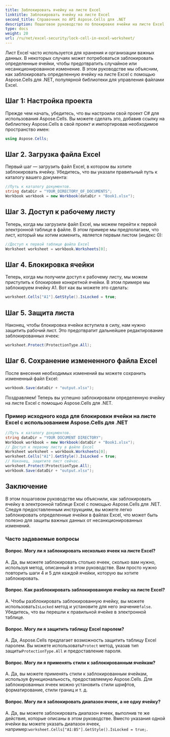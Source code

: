 ```yaml
---
title: Заблокировать ячейку на листе Excel
linktitle: Заблокировать ячейку на листе Excel
second_title: Справочник по API Aspose.Cells для .NET
description: Пошаговое руководство по блокировке ячейки на листе Excel с помощью Aspose.Cells для .NET.
type: docs
weight: 20
url: /ru/net/excel-security/lock-cell-in-excel-worksheet/
---
```

Лист Excel часто используется для хранения и организации важных данных. В некоторых случаях может потребоваться заблокировать определенные ячейки, чтобы предотвратить случайное или несанкционированное изменение. В этом руководстве мы объясним, как заблокировать определенную ячейку на листе Excel с помощью Aspose.Cells для .NET, популярной библиотеки для управления файлами Excel.

## Шаг 1: Настройка проекта

Прежде чем начать, убедитесь, что вы настроили свой проект C# для использования Aspose.Cells. Вы можете сделать это, добавив ссылку на библиотеку Aspose.Cells в свой проект и импортировав необходимое пространство имен:

```csharp
using Aspose.Cells;
```

## Шаг 2. Загрузка файла Excel

Первый шаг — загрузить файл Excel, в котором вы хотите заблокировать ячейку. Убедитесь, что вы указали правильный путь к каталогу вашего документа:

```csharp
//Путь к каталогу документов.
string dataDir = "YOUR_DIRECTORY_OF_DOCUMENTS";
Workbook workbook = new Workbook(dataDir + "Book1.xlsx");
```

## Шаг 3. Доступ к рабочему листу

Теперь, когда мы загрузили файл Excel, мы можем перейти к первой электронной таблице в файле. В этом примере мы предполагаем, что лист, который мы хотим изменить, является первым листом (индекс 0):

```csharp
//Доступ к первой таблице файла Excel
Worksheet worksheet = workbook.Worksheets[0];
```

## Шаг 4. Блокировка ячейки

Теперь, когда мы получили доступ к рабочему листу, мы можем приступить к блокировке конкретной ячейки. В этом примере мы заблокируем ячейку A1. Вот как вы можете это сделать:

```csharp
worksheet.Cells["A1"].GetStyle().IsLocked = true;
```

## Шаг 5. Защита листа

Наконец, чтобы блокировка ячейки вступила в силу, нам нужно защитить рабочий лист. Это предотвратит дальнейшее редактирование заблокированных ячеек:

```csharp
worksheet.Protect(ProtectionType.All);
```

## Шаг 6. Сохранение измененного файла Excel

После внесения необходимых изменений вы можете сохранить измененный файл Excel:

```csharp
workbook.Save(dataDir + "output.xlsx");
```

Поздравляем! Теперь вы успешно заблокировали определенную ячейку на листе Excel с помощью Aspose.Cells для .NET.

### Пример исходного кода для блокировки ячейки на листе Excel с использованием Aspose.Cells для .NET 
```csharp
//Путь к каталогу документов.
string dataDir = "YOUR DOCUMENT DIRECTORY";
Workbook workbook = new Workbook(dataDir + "Book1.xlsx");
// Доступ к первому листу в файле Excel
Worksheet worksheet = workbook.Worksheets[0];
worksheet.Cells["A1"].GetStyle().IsLocked = true;
// Наконец, защитите лист сейчас.
worksheet.Protect(ProtectionType.All);
workbook.Save(dataDir + "output.xlsx");
```

## Заключение

В этом пошаговом руководстве мы объяснили, как заблокировать ячейку в электронной таблице Excel с помощью Aspose.Cells для .NET. Следуя предоставленным инструкциям, вы можете легко заблокировать определенные ячейки в файлах Excel, что может быть полезно для защиты важных данных от несанкционированных изменений.

### Часто задаваемые вопросы

#### Вопрос. Могу ли я заблокировать несколько ячеек на листе Excel?
	 
A. Да, вы можете заблокировать столько ячеек, сколько вам нужно, используя метод, описанный в этом руководстве. Вам просто нужно повторить шаги 4 и 5 для каждой ячейки, которую вы хотите заблокировать.

#### Вопрос. Как разблокировать заблокированную ячейку на листе Excel?

A.  Чтобы разблокировать заблокированную ячейку, вы можете использовать`IsLocked` метод и установите для него значение`false`. Убедитесь, что вы перешли к правильной ячейке в электронной таблице.

#### Вопрос. Могу ли я защитить таблицу Excel паролем?

A.  Да, Aspose.Cells предлагает возможность защитить таблицу Excel паролем. Вы можете использовать`Protect` метод, указав тип защиты`ProtectionType.All` и предоставление пароля.

#### Вопрос. Могу ли я применять стили к заблокированным ячейкам?

A. Да, вы можете применять стили к заблокированным ячейкам, используя функциональность, предоставляемую Aspose.Cells. Для заблокированных ячеек можно установить стили шрифтов, форматирование, стили границ и т. д.

#### Вопрос. Могу ли я заблокировать диапазон ячеек, а не одну ячейку?

A.  Да, вы можете заблокировать диапазон ячеек, выполнив те же действия, которые описаны в этом руководстве. Вместо указания одной ячейки вы можете указать диапазон ячеек, например:`worksheet.Cells["A1:B5"].GetStyle().IsLocked = true;`.